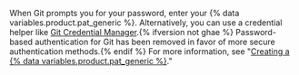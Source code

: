 When Git prompts you for your password, enter your {% data variables.product.pat_generic %}. Alternatively, you can use a credential helper like [Git Credential Manager](https://github.com/GitCredentialManager/git-credential-manager/blob/main/README.md).{% ifversion not ghae %} Password-based authentication for Git has been removed in favor of more secure authentication methods.{% endif %} For more information, see "[Creating a {% data variables.product.pat_generic %}](/authentication/keeping-your-account-and-data-secure/creating-a-personal-access-token)."
